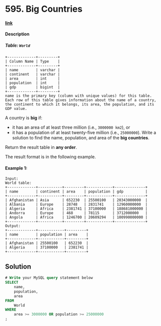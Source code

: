 # 595. Big Countries

#### [link](https://leetcode.com/problems/big-countries/)

#### Description

##### Table: `World`
```
+-------------+---------+
| Column Name | Type    |
+-------------+---------+
| name        | varchar |
| continent   | varchar |
| area        | int     |
| population  | int     |
| gdp         | bigint  |
+-------------+---------+
name is the primary key (column with unique values) for this table.
Each row of this table gives information about the name of a country, the continent to which it belongs, its area, the population, and its GDP value.
```

A country is **big** if:

* it has an area of at least three million (i.e., `3000000 km2`), or
* it has a population of at least twenty-five million (i.e., `25000000`).
Write a solution to find the name, population, and area of the **big countries**.

Return the result table in **any order**.

The result format is in the following example.



#### Example 1:
```
Input: 
World table:
+-------------+-----------+---------+------------+--------------+
| name        | continent | area    | population | gdp          |
+-------------+-----------+---------+------------+--------------+
| Afghanistan | Asia      | 652230  | 25500100   | 20343000000  |
| Albania     | Europe    | 28748   | 2831741    | 12960000000  |
| Algeria     | Africa    | 2381741 | 37100000   | 188681000000 |
| Andorra     | Europe    | 468     | 78115      | 3712000000   |
| Angola      | Africa    | 1246700 | 20609294   | 100990000000 |
+-------------+-----------+---------+------------+--------------+
Output: 
+-------------+------------+---------+
| name        | population | area    |
+-------------+------------+---------+
| Afghanistan | 25500100   | 652230  |
| Algeria     | 37100000   | 2381741 |
+-------------+------------+---------+
```

## Solution
```sql
# Write your MySQL query statement below
SELECT 
    name, 
    population, 
    area
FROM 
    World
WHERE
    area >= 3000000 OR population >= 25000000
;
```